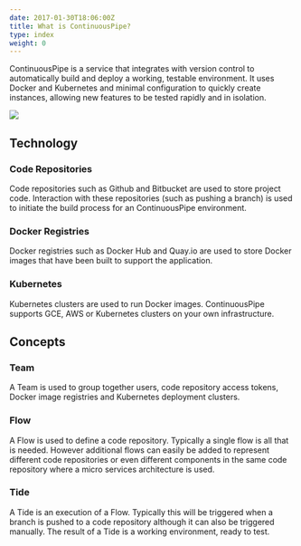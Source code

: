 ```yaml
---
date: 2017-01-30T18:06:00Z
title: What is ContinuousPipe?
type: index
weight: 0
---
```

ContinuousPipe is a service that integrates with version control to automatically build and deploy a working, testable environment. It uses Docker and Kubernetes and minimal configuration to quickly create instances, allowing new features to be tested rapidly and in isolation.

![](/images/cp-overview.png)

## Technology
### Code Repositories
Code repositories such as Github and Bitbucket are used to store project code. Interaction with these repositories (such as pushing a branch) is used to initiate the build process for an ContinuousPipe environment.

### Docker Registries
Docker registries such as Docker Hub and Quay.io are used to store Docker images that have been built to support the application.

### Kubernetes
Kubernetes clusters are used to run Docker images. ContinuousPipe supports GCE, AWS or Kubernetes clusters on your own infrastructure.

## Concepts
### Team
A Team is used to group together users, code repository access tokens, Docker image registries and Kubernetes deployment clusters.

### Flow
A Flow is used to define a code repository. Typically a single flow is all that is needed. However additional flows can easily be added to represent different code repositories or even different components in the same code repository where a micro services architecture is used.

### Tide
A Tide is an execution of a Flow. Typically this will be triggered when a branch is pushed to a code repository although it can also be triggered manually. The result of a Tide is a working environment, ready to test.
